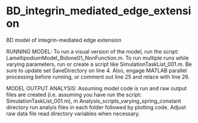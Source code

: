 # BD_integrin_mediated_edge_extension
BD model of integrin-mediated edge extension

RUNNING MODEL:
  To run a visual version of the model, run the script: LamellipodiumModel_Bidone01_NonFunction.m.
  To run multiple runs while varying parameters, run or create a script like SimulationTaskList_001.m. 
  Be sure to update set SaveDirectory on line 4.
  Also, engage MATLAB parallel processing before running, or comment out line 25 and relace with line 26.

MODEL OUTPUT ANALYSIS:
  Assuming model code is run and raw output files are created (i.e. assuming you have run the script: SimulationTaskList_001.m),
  in Analysis_scripts_varying_spring_constant directory run analyis files in each folder followed by plotting code.
  Adjust raw data file read directory variables when necessary.
  
  
